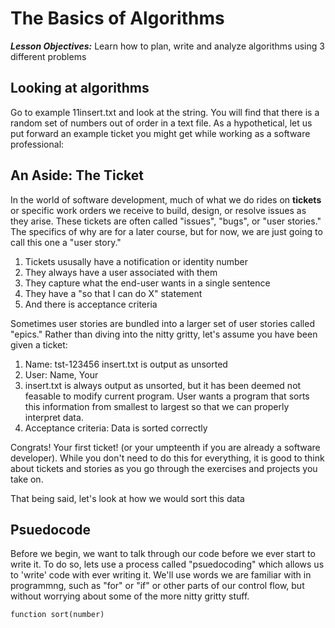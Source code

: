 # The Basics of Algorithms

***Lesson Objectives:*** Learn how to plan, write and analyze algorithms using 3 different problems


## Looking at algorithms

Go to example 11insert.txt and look at the string. You will find that there is a random set of numbers out of order in a text file.
As a hypothetical, let us put forward an example ticket you might get while working as a software professional: 

## An Aside: The Ticket
In the world of software development, much of what we do rides on **tickets** or specific work orders we receive to build, design, or resolve issues as they arise.
These tickets are often called "issues", "bugs", or "user stories." The specifics of why are for a later course, but for now, we are just going to call this one a "user story."

1. Tickets ususally have a notification or identity number
2. They always have a user associated with them
3. They capture what the end-user wants in a single sentence
4. They have a "so that I can do X" statement
5. And there is acceptance criteria


Sometimes user stories are bundled into a larger set of user stories called "epics." Rather than diving into the nitty gritty, let's assume you have been given a ticket:

1. Name: tst-123456 insert.txt is output as unsorted
2. User: Name, Your
3. insert.txt is always output as unsorted, but it has been deemed not feasable to modify current program. User wants a program that sorts this information from smallest to largest so that we can properly interpret data.
4. Acceptance criteria: Data is sorted correctly

Congrats! Your first ticket! (or your umpteenth if you are already a software developer). While you don't need to do this for everything,
it is good to think about tickets and stories as you go through the exercises and projects you take on.

That being said, let's look at how we would sort this data

## Psuedocode

Before we begin, we want to talk through our code before we ever start to write it. To do so, lets use a process called 
"psuedocoding" which allows us to 'write' code with ever writing it. We'll use words we are familiar with in programmng, 
such as "for" or "if" or other parts of our control flow, but without worrying about some of the more nitty gritty stuff.


```
function sort(number)
    
    
```